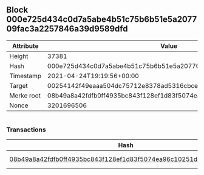 ## Block 000e725d434c0d7a5abe4b51c75b6b51e5a207709fac3a2257846a39d9589dfd

Attribute | Value
--- | ---
Height | 37381
Hash | 000e725d434c0d7a5abe4b51c75b6b51e5a207709fac3a2257846a39d9589dfd
Timestamp | 2021-04-24T19:19:56+00:00
Target | 00254142f49eaaa504dc75712e8378ad5316cbcead634704b3734b6271167cc4
Merke root | 08b49a8a42fdfb0ff4935bc843f128ef1d83f5074ea96c10251db2889f3b68d6
Nonce | 3201696506

```

```

### Transactions

Hash | Amount
--- | ---
[08b49a8a42fdfb0ff4935bc843f128ef1d83f5074ea96c10251db2889f3b68d6](08b49a8a42fdfb0ff4935bc843f128ef1d83f5074ea96c10251db2889f3b68d6.md) | 10.00000000 SKEPTI 

